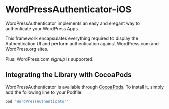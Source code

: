 # WordPressAuthenticator-iOS

WordPressAuthenticator implements an easy and elegant way to authenticate your WordPress Apps. 

This framework encapsulates everything required to display the Authentication UI and perform authentication against WordPress.com and WordPress.org sites.

Plus: WordPress.com *signup*  is supported.

## Integrating the Library with CocoaPods

WordPressAuthenticator is available through [CocoaPods](http://cocoapods.org). To install
it, simply add the following line to your Podfile:

```bash
pod "WordPressAuthenticator"
```
